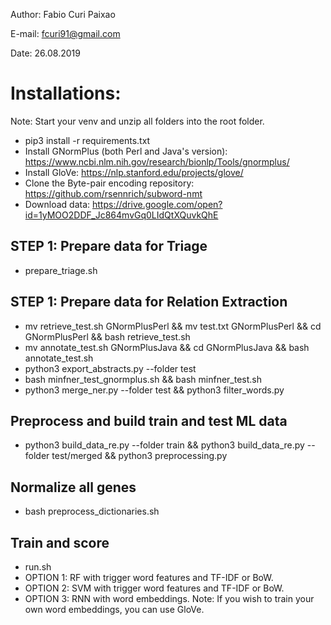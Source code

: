 Author: Fabio Curi Paixao 

E-mail: fcuri91@gmail.com

Date: 26.08.2019

# Installations:

Note: Start your venv and unzip all folders into the root folder.

* pip3 install -r requirements.txt
* Install GNormPlus (both Perl and Java's version): https://www.ncbi.nlm.nih.gov/research/bionlp/Tools/gnormplus/
* Install GloVe: https://nlp.stanford.edu/projects/glove/
* Clone the Byte-pair encoding repository: https://github.com/rsennrich/subword-nmt
* Download data: https://drive.google.com/open?id=1yMOO2DDF_Jc864mvGq0LIdQtXQuvkQhE

## STEP 1: Prepare data for Triage

   * prepare_triage.sh

## STEP 1: Prepare data for Relation Extraction

   * mv retrieve_test.sh GNormPlusPerl && mv test.txt GNormPlusPerl && cd GNormPlusPerl && bash retrieve_test.sh
   * mv annotate_test.sh GNormPlusJava && cd GNormPlusJava && bash annotate_test.sh
   * python3 export_abstracts.py --folder test
   * bash minfner_test_gnormplus.sh && bash minfner_test.sh
   * python3 merge_ner.py --folder test && python3 filter_words.py

## Preprocess and build train and test ML data

   * python3 build_data_re.py --folder train && python3 build_data_re.py --folder test/merged && python3 preprocessing.py
   
## Normalize all genes

   * bash preprocess_dictionaries.sh
   
## Train and score

   * run.sh
   * OPTION 1: RF with trigger word features and TF-IDF or BoW.
   * OPTION 2: SVM with trigger word features and TF-IDF or BoW.
   * OPTION 3: RNN with word embeddings. Note: If you wish to train your own word embeddings, you can use GloVe.
